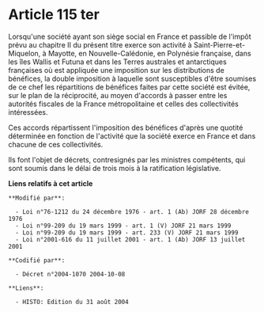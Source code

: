 # Article 115 ter

Lorsqu'une société ayant son siège social en France et passible de l'impôt prévu au chapitre II du présent titre exerce son
activité à Saint-Pierre-et-Miquelon, à Mayotte, en Nouvelle-Calédonie, en Polynésie française, dans les îles Wallis et Futuna
et dans les Terres australes et antarctiques françaises où est appliquée une imposition sur les distributions de bénéfices,
la double imposition à laquelle sont susceptibles d'être soumises de ce chef les répartitions de bénéfices faites par cette
société est évitée, sur le plan de la réciprocité, au moyen d'accords à passer entre les autorités fiscales de la France
métropolitaine et celles des collectivités intéressées.

Ces accords répartissent l'imposition des bénéfices d'après une quotité déterminée en fonction de l'activité que la société
exerce en France et dans chacune de ces collectivités.

Ils font l'objet de décrets, contresignés par les ministres compétents, qui sont soumis dans le délai de trois mois à la
ratification législative.

**Liens relatifs à cet article**

	**Modifié par**:

	  - Loi n°76-1212 du 24 décembre 1976 - art. 1 (Ab) JORF 28 décembre 1976
	  - Loi n°99-209 du 19 mars 1999 - art. 1 (V) JORF 21 mars 1999
	  - Loi n°99-209 du 19 mars 1999 - art. 233 (V) JORF 21 mars 1999
	  - Loi n°2001-616 du 11 juillet 2001 - art. 1 (Ab) JORF 13 juillet 2001

	**Codifié par**:

	  - Décret n°2004-1070 2004-10-08

	**Liens**:

	  - HISTO: Edition du 31 août 2004
